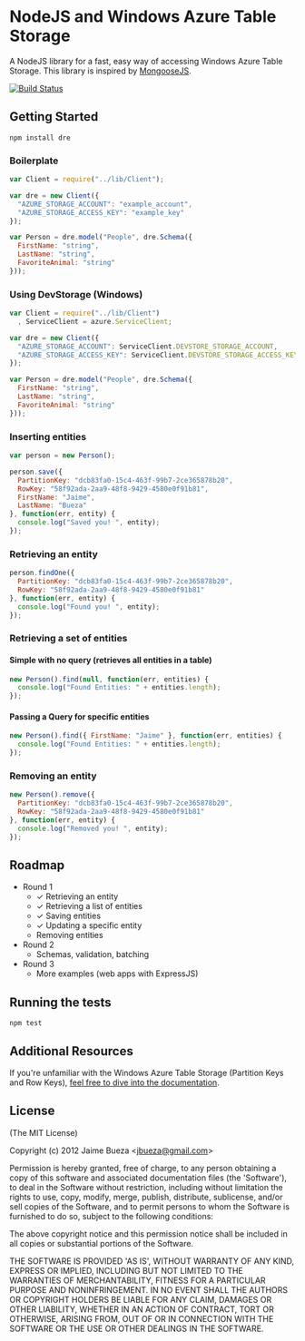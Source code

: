 # NodeJS and Windows Azure Table Storage

A NodeJS library for a fast, easy way of accessing Windows Azure Table Storage. This library is inspired by [MongooseJS](http://www.mongoosejs.com).

[![Build Status](https://secure.travis-ci.org/AgileBusinessCloud/dre.png)](http://travis-ci.org/AgileBusinessCloud/dre)
  
## Getting Started

```
npm install dre
```

### Boilerplate
```javascript 
var Client = require("../lib/Client");

var dre = new Client({
  "AZURE_STORAGE_ACCOUNT": "example_account", 
  "AZURE_STORAGE_ACCESS_KEY": "example_key"
});

var Person = dre.model("People", dre.Schema({
  FirstName: "string",
  LastName: "string",
  FavoriteAnimal: "string"
}));
```

### Using DevStorage (Windows)
```javascript 
var Client = require("../lib/Client")
  , ServiceClient = azure.ServiceClient;

var dre = new Client({
  "AZURE_STORAGE_ACCOUNT": ServiceClient.DEVSTORE_STORAGE_ACCOUNT, 
  "AZURE_STORAGE_ACCESS_KEY": ServiceClient.DEVSTORE_STORAGE_ACCESS_KEY 
});

var Person = dre.model("People", dre.Schema({
  FirstName: "string",
  LastName: "string",
  FavoriteAnimal: "string"
}));
```

### Inserting entities

```javascript
var person = new Person();

person.save({
  PartitionKey: "dcb83fa0-15c4-463f-99b7-2ce365878b20",
  RowKey: "58f92ada-2aa9-48f8-9429-4580e0f91b81",
  FirstName: "Jaime",
  LastName: "Bueza"
}, function(err, entity) {
  console.log("Saved you! ", entity);
});
```

### Retrieving an entity

```javascript
person.findOne({
  PartitionKey: "dcb83fa0-15c4-463f-99b7-2ce365878b20",
  RowKey: "58f92ada-2aa9-48f8-9429-4580e0f91b81"
}, function(err, entity) {
  console.log("Found you! ", entity);
});
```

### Retrieving a set of entities

#### Simple with no query (retrieves all entities in a table)

```javascript
new Person().find(null, function(err, entities) {
  console.log("Found Entities: " + entities.length);
});
```

#### Passing a Query for specific entities

```javascript
new Person().find({ FirstName: "Jaime" }, function(err, entities) {
  console.log("Found Entities: " + entities.length);
});
```

### Removing an entity

```javascript
new Person().remove({
  PartitionKey: "dcb83fa0-15c4-463f-99b7-2ce365878b20",
  RowKey: "58f92ada-2aa9-48f8-9429-4580e0f91b81"
}, function(err, entity) {
  console.log("Removed you! ", entity);
});
```

## Roadmap

* Round 1
  * ✓ Retrieving an entity
  * ✓ Retrieving a list of entities
  * ✓ Saving entities
  * ✓ Updating a specific entity 
  * Removing entities 
* Round 2
  * Schemas, validation, batching
* Round 3
  * More examples (web apps with ExpressJS)

## Running the tests

```
npm test
```

## Additional Resources

If you're unfamiliar with the Windows Azure Table Storage (Partition Keys and Row Keys), [feel free to dive into the documentation](http://msdn.microsoft.com/en-us/library/windowsazure/dd179338.aspx).

## License 

(The MIT License)

Copyright (c) 2012 Jaime Bueza &lt;jbueza@gmail.com&gt;

Permission is hereby granted, free of charge, to any person obtaining
a copy of this software and associated documentation files (the
'Software'), to deal in the Software without restriction, including
without limitation the rights to use, copy, modify, merge, publish,
distribute, sublicense, and/or sell copies of the Software, and to
permit persons to whom the Software is furnished to do so, subject to
the following conditions:

The above copyright notice and this permission notice shall be
included in all copies or substantial portions of the Software.

THE SOFTWARE IS PROVIDED 'AS IS', WITHOUT WARRANTY OF ANY KIND,
EXPRESS OR IMPLIED, INCLUDING BUT NOT LIMITED TO THE WARRANTIES OF
MERCHANTABILITY, FITNESS FOR A PARTICULAR PURPOSE AND NONINFRINGEMENT.
IN NO EVENT SHALL THE AUTHORS OR COPYRIGHT HOLDERS BE LIABLE FOR ANY
CLAIM, DAMAGES OR OTHER LIABILITY, WHETHER IN AN ACTION OF CONTRACT,
TORT OR OTHERWISE, ARISING FROM, OUT OF OR IN CONNECTION WITH THE
SOFTWARE OR THE USE OR OTHER DEALINGS IN THE SOFTWARE.